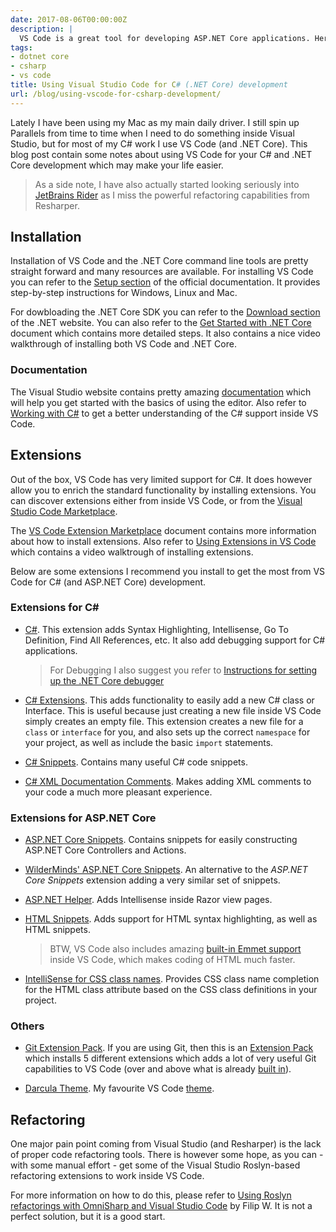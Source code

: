 ```yaml
---
date: 2017-08-06T00:00:00Z
description: |
  VS Code is a great tool for developing ASP.NET Core applications. Here's looking at some resources which you will find useful.
tags:
- dotnet core
- csharp
- vs code
title: Using Visual Studio Code for C# (.NET Core) development
url: /blog/using-vscode-for-csharp-development/
---
```


Lately I have been using my Mac as my main daily driver. I still spin up Parallels from time to time when I need to do something inside Visual Studio, but for most of my C# work I use VS Code (and .NET Core).  This blog post contain some notes about using VS Code for your C# and .NET Core development which may make your life easier.

> As a side note, I have also actually started looking seriously into [JetBrains Rider](https://www.jetbrains.com/rider/) as I miss the powerful refactoring capabilities from Resharper.

## Installation

Installation of VS Code and the .NET Core command line tools are pretty straight forward and many resources are available. For installing VS Code you can refer to the [Setup section](https://code.visualstudio.com/docs/setup/setup-overview) of the official documentation. It provides step-by-step instructions for Windows, Linux and Mac.

For dowbloading the .NET Core SDK you can refer to the [Download section](https://www.microsoft.com/net/download) of the .NET website. You can also refer to the [Get Started with .NET Core](https://www.microsoft.com/net/core) document which contains more detailed steps. It also contains a nice video walkthrough of installing both VS Code and .NET Core.

### Documentation

The Visual Studio website contains pretty amazing [documentation](https://code.visualstudio.com/docs) which will help you get started with the basics of using the editor. Also refer to [Working with C#](https://code.visualstudio.com/docs/languages/csharp) to get a better understanding of the C# support inside VS Code.

## Extensions

Out of the box, VS Code has very limited support for C#. It does however allow you to enrich the standard functionality by installing extensions. You can discover extensions either from inside VS Code, or from the [Visual Studio Code Marketplace](https://marketplace.visualstudio.com/VSCode).

The [VS Code Extension Marketplace](https://code.visualstudio.com/docs/editor/extension-gallery) document contains more information about how to install extensions. Also refer to [Using Extensions in VS Code](https://code.visualstudio.com/docs/introvideos/extend) which contains a video walktrough of installing extensions.

Below are some extensions I recommend you install to get the most from VS Code for C# (and ASP.NET Core) development.

### Extensions for C#

* [C#](https://marketplace.visualstudio.com/items?itemName=ms-vscode.csharp). This extension adds Syntax Highlighting, Intellisense, Go To Definition, Find All References, etc. It also add debugging support for C# applications.

    > For Debugging I also suggest you refer to [Instructions for setting up the .NET Core debugger](https://github.com/OmniSharp/omnisharp-vscode/blob/master/debugger.md)

* [C# Extensions](https://marketplace.visualstudio.com/items?itemName=jchannon.csharpextensions). This adds functionality to easily add a new C# class or Interface. This is useful because just creating a new file inside VS Code simply creates an empty file. This extension creates a new file for a `class` or `interface` for you, and also sets up the correct `namespace` for your project, as well as include the basic `import` statements.

* [C# Snippets](https://marketplace.visualstudio.com/items?itemName=jorgeserrano.vscode-csharp-snippets). Contains many useful C# code snippets.

* [C# XML Documentation Comments](https://marketplace.visualstudio.com/items?itemName=k--kato.docomment). Makes adding XML comments to your code a much more pleasant experience.

### Extensions for ASP.NET Core

* [ASP.NET Core Snippets](https://marketplace.visualstudio.com/items?itemName=rahulsahay.Csharp-ASPNETCore). Contains snippets for easily constructing ASP.NET Core Controllers and Actions.

* [WilderMinds' ASP.NET Core Snippets](https://marketplace.visualstudio.com/items?itemName=wilderminds.wilderminds-aspnetcore-snippets). An alternative to the *ASP.NET Core Snippets* extension adding a very similar set of snippets.

* [ASP.NET Helper](https://marketplace.visualstudio.com/items?itemName=schneiderpat.aspnet-helper). Adds Intellisense inside Razor view pages.

* [HTML Snippets](https://marketplace.visualstudio.com/items?itemName=abusaidm.html-snippets). Adds support for HTML syntax highlighting, as well as HTML snippets.

    > BTW, VS Code also includes amazing [built-in Emmet support](https://code.visualstudio.com/docs/languages/html#_emmet-snippets) inside VS Code, which makes coding of HTML much faster.

* [IntelliSense for CSS class names](https://marketplace.visualstudio.com/items?itemName=Zignd.html-css-class-completion). Provides CSS class name completion for the HTML class attribute based on the CSS class definitions in your project.

### Others

* [Git Extension Pack](https://marketplace.visualstudio.com/items?itemName=donjayamanne.git-extension-pack). If you are using Git, then this is an [Extension Pack](https://code.visualstudio.com/blogs/2017/03/07/extension-pack-roundup) which installs 5 different extensions which adds a lot of very useful Git capabilities to VS Code (over and above what is already [built in](https://code.visualstudio.com/docs/editor/versioncontrol)).

* [Darcula Theme](https://marketplace.visualstudio.com/items?itemName=rokoroku.vscode-theme-darcula). My favourite VS Code [theme](https://code.visualstudio.com/docs/getstarted/themes).

## Refactoring

One major pain point coming from Visual Studio (and Resharper) is the lack of proper code refactoring tools. There is however some hope, as you can - with some manual effort - get some of the Visual Studio Roslyn-based refactoring extensions to work inside VS Code. 

For more information on how to do this, please refer to [Using Roslyn refactorings with OmniSharp and Visual Studio Code](https://www.strathweb.com/2017/05/using-roslyn-refactorings-with-omnisharp-and-visual-studio-code/) by Filip W. It is not a perfect solution, but it is a good start.
